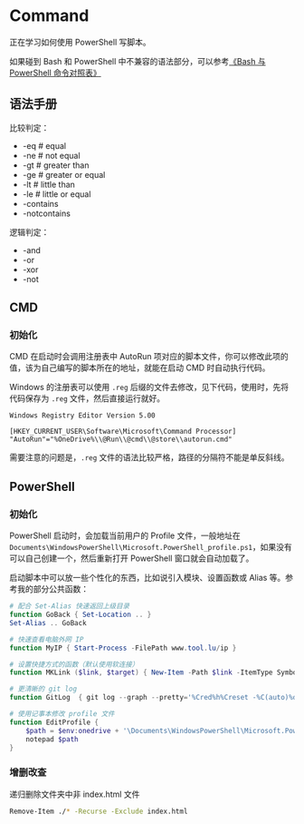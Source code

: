 # Command



正在学习如何使用 PowerShell 写脚本。

如果碰到 Bash 和 PowerShell 中不兼容的语法部分，可以参考[《Bash 与 PowerShell 命令对照表》](https://www.pstips.net/bash-and-powershell-quick-reference.html)

## 语法手册

比较判定：

* -eq # equal
* -ne # not equal
* -gt # greater than
* -ge # greater or equal
* -lt # little than
* -le # little or equal
* -contains
* -notcontains

逻辑判定：

* -and
* -or
* -xor
* -not

## CMD

### 初始化

CMD 在启动时会调用注册表中 AutoRun 项对应的脚本文件，你可以修改此项的值，该为自己编写的脚本所在的地址，就能在启动 CMD 时自动执行代码。

Windows 的注册表可以使用 `.reg` 后缀的文件去修改，见下代码，使用时，先将代码保存为 `.reg` 文件，然后直接运行就好。

```shell
Windows Registry Editor Version 5.00

[HKEY_CURRENT_USER\Software\Microsoft\Command Processor]
"AutoRun"="%OneDrive%\\@Run\\@cmd\\@store\\autorun.cmd"
```

需要注意的问题是，`.reg` 文件的语法比较严格，路径的分隔符不能是单反斜线。

## PowerShell

### 初始化

PowerShell 启动时，会加载当前用户的 Profile 文件，一般地址在 `Documents\WindowsPowerShell\Microsoft.PowerShell_profile.ps1`，如果没有可以自己创建一个，然后重新打开 PowerShell 窗口就会自动加载了。

启动脚本中可以放一些个性化的东西，比如说引入模块、设置函数或 Alias 等。参考我的部分公共函数：

```powershell
# 配合 Set-Alias 快速返回上级目录
function GoBack { Set-Location .. }
Set-Alias .. GoBack

# 快速查看电脑外网 IP
function MyIP { Start-Process -FilePath www.tool.lu/ip }

# 设置快捷方式的函数（默认使用软连接）
function MKLink ($link, $target) { New-Item -Path $link -ItemType SymbolicLink -Value $target }

# 更清晰的 git log
function GitLog  { git log --graph --pretty='%Cred%h%Creset -%C(auto)%d%Creset %s %Cgreen(%cr) %C(bold blue)<%an>%Creset' --all }

# 使用记事本修改 profile 文件
function EditProfile {
    $path = $env:onedrive + '\Documents\WindowsPowerShell\Microsoft.PowerShell_profile.ps1' 
    notepad $path
}
```

### 增删改查

递归删除文件夹中非 index.html 文件

```bash
Remove-Item ./* -Recurse -Exclude index.html
```
